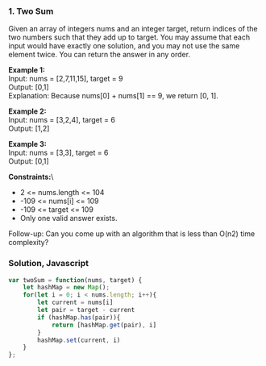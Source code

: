 ### 1. Two Sum

Given an array of integers nums and an integer target, return indices of the two numbers such that they add up to target.
You may assume that each input would have exactly one solution, and you may not use the same element twice.
You can return the answer in any order.

**Example 1:**\
Input: nums = [2,7,11,15], target = 9\
Output: [0,1]\
Explanation: Because nums[0] + nums[1] == 9, we return [0, 1].

**Example 2:**\
Input: nums = [3,2,4], target = 6\
Output: [1,2]

**Example 3:**\
Input: nums = [3,3], target = 6\
Output: [0,1]

**Constraints:**\
- 2 <= nums.length <= 104
- -109 <= nums[i] <= 109
- -109 <= target <= 109
- Only one valid answer exists.
 
Follow-up: Can you come up with an algorithm that is less than O(n2) time complexity?

### Solution, Javascript
```javascript
var twoSum = function(nums, target) {
    let hashMap = new Map();
    for(let i = 0; i < nums.length; i++){
        let current = nums[i]
        let pair = target - current
        if (hashMap.has(pair)){
            return [hashMap.get(pair), i]
        }
        hashMap.set(current, i)
    }
};
```